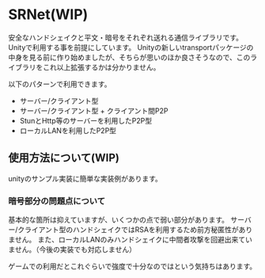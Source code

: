 ﻿# SRNet(WIP)

安全なハンドシェイクと平文・暗号をそれぞれ送れる通信ライブラリです。
Unityで利用する事を前提にしています。
Unityの新しいtransportパッケージの中身を見る前に作り始めましたが、そちらが思いのほか良さそうなので、このライブラリをこれ以上拡張するかは分かりません。

以下のパターンで利用できます。
* サーバー/クライアント型
* サーバー/クライアント型 + クライアント間P2P
* StunとHttp等のサーバーを利用したP2P型
* ローカルLANを利用したP2P型

## 使用方法について(WIP)

unityのサンプル実装に簡単な実装例があります。

### 暗号部分の問題点について
基本的な箇所は抑えていますが、いくつかの点で弱い部分があります。
サーバー/クライアント型のハンドシェイクではRSAを利用するため前方秘匿性がありません。
また、ローカルLANのみハンドシェイクに中間者攻撃を回避出来ていません。（今後の実装でも対応しません）

ゲームでの利用だとこれぐらいで強度で十分なのではという気持ちはあります。
